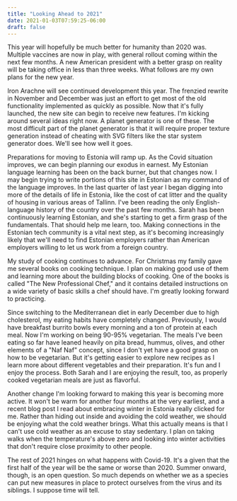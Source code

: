 ```yaml
---
title: "Looking Ahead to 2021"
date: 2021-01-03T07:59:25-06:00
draft: false
---
```


This year will hopefully be much better for humanity than 2020 was. Multiple vaccines are now in play, with
general rollout coming within the next few months. A new American president with a better grasp on reality
will be taking office in less than three weeks. What follows are my own plans for the new year.

Iron Arachne will see continued development this year. The frenzied rewrite in November and December was just
an effort to get most of the old functionality implemented as quickly as possible. Now that it's fully launched,
the new site can begin to receive new features. I'm kicking around several ideas right now. A planet generator
is one of these. The most difficult part of the planet generator is that it will require proper texture generation
instead of cheating with SVG filters like the star system generator does. We'll see how well it goes.

Preparations for moving to Estonia will ramp up. As the Covid situation improves, we can begin planning our
exodus in earnest. My Estonian language learning has been on the back burner, but that changes now. I may begin
trying to write portions of this site in Estonian as my command of the language improves. In the last quarter of
last year I began digging into more of the details of life in Estonia, like the cost of cat litter and the quality
of housing in various areas of Tallinn. I've been reading the only English-language history of the country over the
past few months. Sarah has been continuously learning Estonian, and she's starting to get a firm grasp of the
fundamentals. That should help me learn, too. Making connections in the Estonian tech community is a vital next
step, as it's becoming increasingly likely that we'll need to find Estonian employers rather than American employers
willing to let us work from a foreign country.

My study of cooking continues to advance. For Christmas my family gave me several books on cooking technique.
I plan on making good use of them and learning more about the building blocks of cooking. One of the books is
called "The New Professional Chef," and it contains detailed instructions on a wide variety of basic skills
a chef should have. I'm greatly looking forward to practicing.

Since switching to the Mediterranean diet in early December due to high cholesterol, my eating habits have completely
changed. Previously, I would have breakfast burrito bowls every morning and a ton of protein at each meal. Now I'm
working on being 90-95% vegetarian. The meals I've been eating so far have leaned heavily on pita bread, hummus, olives,
and other elements of a "Naf Naf" concept, since I don't yet have a good grasp on how to be vegetarian. But it's
getting easier to explore new recipes as I learn more about different vegetables and their preparation. It's fun and
I enjoy the process. Both Sarah and I are enjoying the result, too, as properly cooked vegetarian meals are just as
flavorful.

Another change I'm looking forward to making this year is becoming more active. It won't be warm for another four
months at the very earliest, and a recent blog post I read about embracing winter in Estonia really clicked for me.
Rather than hiding out inside and avoiding the cold weather, we should be enjoying what the cold weather brings.
What this actually means is that I can't use cold weather as an excuse to stay sedentary. I plan on taking walks when
the temperature's above zero and looking into winter activities that don't require close proximity to other people.

The rest of 2021 hinges on what happens with Covid-19. It's a given that the first half of the year will be the same
or worse than 2020. Summer onward, though, is an open question. So much depends on whether we as a species can put
new measures in place to protect ourselves from the virus and its siblings. I suppose time will tell.
